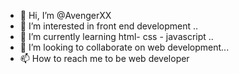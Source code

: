 - 👋 Hi, I’m @AvengerXX
- 👀 I’m interested in front end development ..
- 🌱 I’m currently learning html- css - javascript ..
- 💞️ I’m looking to collaborate on web development...
- 📫 How to reach me to be web developer

<!---
AvengerXX/AvengerXX is a ✨ special ✨ repository because its `README.md` (this file) appears on your GitHub profile.
You can click the Preview link to take a look at your changes.
--->
